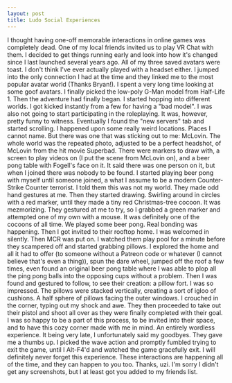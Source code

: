 ```yaml
---
layout: post
title: Ludo Social Experiences
---
```


I thought having one-off memorable interactions in online games was completely dead. One of my local friends invited us to play VR Chat with them. I decided to get things running early and look into how it's changed since I last launched several years ago. All of my three saved avatars were toast. I don't think I've ever actually played with a headset either. I jumped into the only connection I had at the time and they linked me to the most popular avatar world (Thanks Bryan!). I spent a very long time looking at some goof avatars. I finally picked the low-poly G-Man model from Half-Life 1. Then the adventure had finally began. I started hopping into different worlds. I got kicked instantly from a few for having a "bad model". I was also not going to start participating in the roleplaying. It was, however, pretty funny to witness. Eventually I found the "new servers" tab and started scrolling. I happened upon some really weird locations. Places I cannot name. But there was one that was sticking out to me: McLovin. The whole world was the repeated photo, adjusted to be a perfect headshot, of McLovin from the hit movie Superbad. There were markers to draw with, a screen to play videos on (I put the scene from McLovin on), and a beer pong table with Fogell's face on it. It said there was one person on it, but when I joined there was nobody to be found. I started playing beer pong with myself until someone joined, a what I assume to be a modern Counter-Strike Counter terrorist. I told them this was not my world. They made odd hand gestures at me. Then they started drawing. Swirling around in circles with a red marker, until they made a tiny red Christmas-tree cocoon. It was mezmorizing. They gestured at me to try, so I grabbed a green marker and attempted one of my own with a mouse. It was definitely one of the cocoons of all time. We played some beer pong. Real bonding was happening. Then I got invited to their rooftop home. I was welcomed in silently. Then MCR was put on. I watched them play pool for a minute before they scampered off and started grabbing pillows. I explored the home and all it had to offer (to someone without a Patreon code or whatever (I cannot believe that's even a thing)), spun the dare wheel, jumped off the roof a few times, even found an original beer pong table where I was able to plop all the ping pong balls into the opposing cups without a problem. Then I was found and gestured to follow, to see their creation: a pillow fort. I was so impressed. The pillows were stacked vertically, creating a sort of igloo of cushions. A half sphere of pillows facing the outer windows. I crouched in the corner, typing out my shock and awe. They then proceeded to take out their pistol and shoot all over as they were finally completed with their goal. I was so happy to be a part of this process, to be invited into their space, and to have this cozy corner made with me in mind. An entirely wordless experience. It being very late, I unfortunately said my goodbyes. They gave me a thumbs up. I picked the wave action and promptly fumbled trying to exit the game, until I Alt-F4'd and watched the game gracefully exit. I will definitely never forget this experience. These interactions are happening all of the time, and they can happen to you too. Thanks, uzi. I'm sorry I didn't get any screenshots, but I at least got you added to my friends list.

